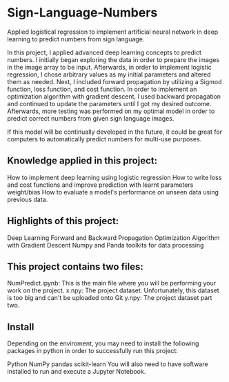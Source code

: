 # Sign-Language-Numbers
Applied logistical regression to implement artificial neural network in deep learning to predict numbers from sign language.

In this project, I applied advanced deep learning concepts to predict numbers. I initially began exploring the data in order to prepare the images in the image array to be input. Afterwards, in order to implement logistic regression, I chose arbitrary values as my initial parameters and altered them as needed. Next, I included forward propagation by utilizing a Sigmod function, loss function, and cost function. In order to implement an optimization algorithm with gradient descent, I used backward propagation and continued to update the parameters until I got my desired outcome. Afterwards, more testing was performed on my optimal model in order to predict correct numbers from given sign language images.

If this model will be continually developed in the future, it could be great for computers to automatically predict numbers for multi-use purposes.

## Knowledge applied in this project:
How to implement deep learning using logistic regression
How to write loss and cost functions and improve prediction with learnt parameters weight/bias
How to evaluate a model's performance on unseen data using previous data.

## Highlights of this project:
Deep Learning
Forward and Backward Propagation
Optimization Algorithm with Gradient Descent
Numpy and Panda toolkits for data processing

## This project contains two files:
NumPredict.ipynb: This is the main file where you will be performing your work on the project.
x.npy: The project dataset. Unfortunately, this dataset is too big and can't be uploaded onto Git
y.npy: The project dataset part two.

## Install
Depending on the enviroment, you may need to install the following packages in python in order to successfully run this project:

Python
NumPy
pandas
scikit-learn
You will also need to have software installed to run and execute a Jupyter Notebook.

